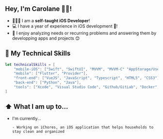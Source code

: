 ## Hey, I'm Carolane 👋🏻!

* 👩🏼‍💻 I am a **self-taught iOS Developer**!
* 💻 I have a year of experience in iOS development 🎉!
* 📱 I enjoy analyzing needs or recurring problems and answering them by developping apps and projects 😊 

## 🧰 My Technical Skills
```swift
let technicalSkills = [
    "mobile-iOS": ["Swift", "SwiftUI", "MVVM", "MVVM-C" "AppStorage/UserDefaults", "CoreData", "Chart"],
    "mobile": ["Flutter", "Provider"],
    "front-end": ["VueJS", "JavaScript", "Typescript", "HTML5", "CSS3"],
    "back-end": ["Python", "Java"],
    "tools": ["Xcode", "Visual Studio Code", "Github/GitLab", "Docker", "CreateML",
]
```

## ⬆️ What I am up to...
* I'm currently...
  ```
  - Working on iChores, an iOS application that helps households to stay clean and organized
  ```

